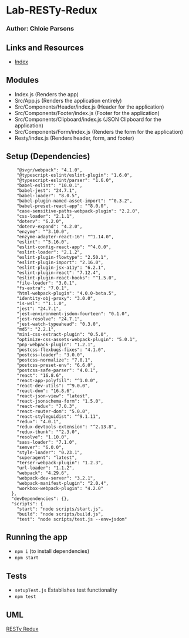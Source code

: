 # Lab-RESTy-Redux

### Author: Chloie Parsons

## Links and Resources

- [Index](./index)

## Modules

- Index.js (Renders the app)
- Src/App.js (Renders the application entirely)
- Src/Components/Header/index.js (Header for the application)
- Src/Components/Footer/index.js (Footer for the application)
- Src/Components/Clipboard/index.js (JSON Clipboard for the application)
- Src/Components/Form/index.js (Renders the form for the application)
- Resty/index.js (Renders header, form, and footer)

## Setup (Dependencies)

```    "@babel/core": "7.4.3",
    "@svgr/webpack": "4.1.0",
    "@typescript-eslint/eslint-plugin": "1.6.0",
    "@typescript-eslint/parser": "1.6.0",
    "babel-eslint": "10.0.1",
    "babel-jest": "24.7.1",
    "babel-loader": "8.0.5",
    "babel-plugin-named-asset-import": "^0.3.2",
    "babel-preset-react-app": "^8.0.0",
    "case-sensitive-paths-webpack-plugin": "2.2.0",
    "css-loader": "2.1.1",
    "dotenv": "6.2.0",
    "dotenv-expand": "4.2.0",
    "enzyme": "^3.10.0",
    "enzyme-adapter-react-16": "^1.14.0",
    "eslint": "^5.16.0",
    "eslint-config-react-app": "^4.0.0",
    "eslint-loader": "2.1.2",
    "eslint-plugin-flowtype": "2.50.1",
    "eslint-plugin-import": "2.16.0",
    "eslint-plugin-jsx-a11y": "6.2.1",
    "eslint-plugin-react": "7.12.4",
    "eslint-plugin-react-hooks": "^1.5.0",
    "file-loader": "3.0.1",
    "fs-extra": "7.0.1",
    "html-webpack-plugin": "4.0.0-beta.5",
    "identity-obj-proxy": "3.0.0",
    "is-wsl": "^1.1.0",
    "jest": "24.7.1",
    "jest-environment-jsdom-fourteen": "0.1.0",
    "jest-resolve": "24.7.1",
    "jest-watch-typeahead": "0.3.0",
    "md5": "2.2.1",
    "mini-css-extract-plugin": "0.5.0",
    "optimize-css-assets-webpack-plugin": "5.0.1",
    "pnp-webpack-plugin": "1.2.1",
    "postcss-flexbugs-fixes": "4.1.0",
    "postcss-loader": "3.0.0",
    "postcss-normalize": "7.0.1",
    "postcss-preset-env": "6.6.0",
    "postcss-safe-parser": "4.0.1",
    "react": "16.8.6",
    "react-app-polyfill": "^1.0.0",
    "react-dev-utils": "^9.0.0",
    "react-dom": "16.8.6",
    "react-json-view": "latest",
    "react-jsonschema-form": "1.5.0",
    "react-redux": "7.0.3",
    "react-router-dom": "5.0.0",
    "react-styleguidist": "^9.1.11",
    "redux": "4.0.1",
    "redux-devtools-extension": "^2.13.8",
    "redux-thunk": "^2.3.0",
    "resolve": "1.10.0",
    "sass-loader": "7.1.0",
    "semver": "6.0.0",
    "style-loader": "0.23.1",
    "superagent": "latest",
    "terser-webpack-plugin": "1.2.3",
    "url-loader": "1.1.2",
    "webpack": "4.29.6",
    "webpack-dev-server": "3.2.1",
    "webpack-manifest-plugin": "2.0.4",
    "workbox-webpack-plugin": "4.2.0"
  },
  "devDependencies": {},
  "scripts": {
    "start": "node scripts/start.js",
    "build": "node scripts/build.js",
    "test": "node scripts/test.js --env=jsdom"
```

## Running the app

- ```npm i``` (to install dependencies)
- ```npm start```

## Tests

- ```setupTest.js``` Establishes test functionality
- ```npm test```

## UML

[RESTy Redux](assets/Resty_redux.JPG)